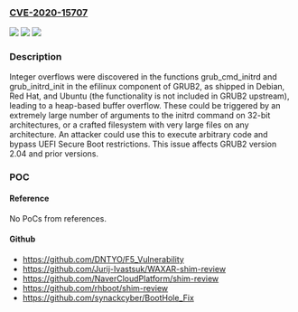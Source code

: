 ### [CVE-2020-15707](https://cve.mitre.org/cgi-bin/cvename.cgi?name=CVE-2020-15707)
![](https://img.shields.io/static/v1?label=Product&message=grub2%20in%20Ubuntu&color=blue)
![](https://img.shields.io/static/v1?label=Version&message=20.04%20LTS%3C%202.04-1ubuntu26.1%20&color=brighgreen)
![](https://img.shields.io/static/v1?label=Vulnerability&message=CWE-362%20Race%20Condition%20(Concurrent%20Execution%20using%20Shared%20Resource%20with%20Improper%20Synchronization)&color=brighgreen)

### Description

Integer overflows were discovered in the functions grub_cmd_initrd and grub_initrd_init in the efilinux component of GRUB2, as shipped in Debian, Red Hat, and Ubuntu (the functionality is not included in GRUB2 upstream), leading to a heap-based buffer overflow. These could be triggered by an extremely large number of arguments to the initrd command on 32-bit architectures, or a crafted filesystem with very large files on any architecture. An attacker could use this to execute arbitrary code and bypass UEFI Secure Boot restrictions. This issue affects GRUB2 version 2.04 and prior versions.

### POC

#### Reference
No PoCs from references.

#### Github
- https://github.com/DNTYO/F5_Vulnerability
- https://github.com/Jurij-Ivastsuk/WAXAR-shim-review
- https://github.com/NaverCloudPlatform/shim-review
- https://github.com/rhboot/shim-review
- https://github.com/synackcyber/BootHole_Fix

